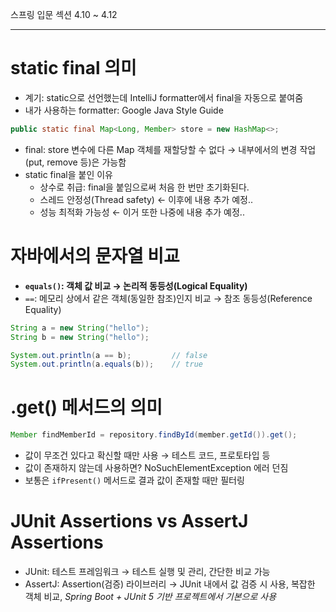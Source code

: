 스프링 입문 섹션 4.10 ~ 4.12

---
# static final 의미

- 계기: static으로 선언했는데 IntelliJ formatter에서 final을 자동으로 붙여줌
- 내가 사용하는 formatter: Google Java Style Guide
```java
public static final Map<Long, Member> store = new HashMap<>; 
```
- final: store 변수에 다른 Map 객체를 재할당할 수 없다 → 내부에서의 변경 작업(put, remove 등)은 가능함
- static final을 붙인 이유
	- 상수로 취급: final을 붙임으로써 처음 한 번만 초기화된다.
	- 스레드 안정성(Thread safety) ← 이후에 내용 추가 예정..
	- 성능 최적화 가능성 ← 이거 또한 나중에 내용 추가 예정..


# 자바에서의 문자열 비교
- **`equals()`: 객체 값 비교 → 논리적 동등성(Logical Equality)**
- `==`: 메모리 상에서 같은 객체(동일한 참조)인지 비교 → 참조 동등성(Reference Equality)
```java
String a = new String("hello");
String b = new String("hello");

System.out.println(a == b);         // false
System.out.println(a.equals(b));    // true
```

# .get() 메서드의 의미

```java
Member findMemberId = repository.findById(member.getId()).get();
```
- 값이 무조건 있다고 확신할 때만 사용 → 테스트 코드, 프로토타입 등
- 값이 존재하지 않는데 사용하면? NoSuchElementException 에러 던짐
- 보통은 `ifPresent()` 메서드로 결과 값이 존재할 때만 필터링

# JUnit Assertions vs AssertJ Assertions

- JUnit: 테스트 프레임워크 → 테스트 실행 및 관리, 간단한 비교 가능
- AssertJ: Assertion(검증) 라이브러리 → JUnit 내에서 값 검증 시 사용, 복잡한 객체 비교, *Spring Boot + JUnit 5 기반 프로젝트에서 기본으로 사용*